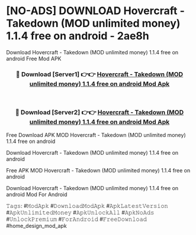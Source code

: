 # [NO-ADS] DOWNLOAD Hovercraft - Takedown (MOD unlimited money) 1.1.4 free on android - 2ae8h
Download Hovercraft - Takedown (MOD unlimited money) 1.1.4 free on android Free Mod APK

<div align="center">
<h3>🔴 Download [Server1] 👉👉 <a href="https://apk-comot.site?title=Hovercraft_-_Takedown_(MOD_unlimited_money)_1.1.4_free_on_android">Hovercraft - Takedown (MOD unlimited money) 1.1.4 free on android Mod Apk</a></h3><br>

<h3>🔴 Download [Server2] 👉👉 <a href="https://apk-comot.site?title=Hovercraft_-_Takedown_(MOD_unlimited_money)_1.1.4_free_on_android">Hovercraft - Takedown (MOD unlimited money) 1.1.4 free on android Mod Apk</a></h3>
</div>


Free Download APK MOD Hovercraft - Takedown (MOD unlimited money) 1.1.4 free on android

Download Hovercraft - Takedown (MOD unlimited money) 1.1.4 free on android 

Free APK MOD Hovercraft - Takedown (MOD unlimited money) 1.1.4 free on android 

Download Hovercraft - Takedown (MOD unlimited money) 1.1.4 free on android Mod For Android

𝚃𝚊𝚐𝚜: #𝙼𝚘𝚍𝙰𝚙𝚔 #𝙳𝚘𝚠𝚗𝚕𝚘𝚊𝚍𝙼𝚘𝚍𝙰𝚙𝚔 #𝙰𝚙𝚔𝙻𝚊𝚝𝚎𝚜𝚝𝚅𝚎𝚛𝚜𝚒𝚘𝚗 #𝙰𝚙𝚔𝚄𝚗𝚕𝚒𝚖𝚒𝚝𝚎𝚍𝙼𝚘𝚗𝚎𝚢 #𝙰𝚙𝚔𝚄𝚗𝚕𝚘𝚌𝚔𝙰𝚕𝚕 #𝙰𝚙𝚔𝙽𝚘𝙰𝚍𝚜 #𝚄𝚗𝚕𝚘𝚌𝚔𝙿𝚛𝚎𝚖𝚒𝚞𝚖 #𝙵𝚘𝚛𝙰𝚗𝚍𝚛𝚘𝚒𝚍 #𝙵𝚛𝚎𝚎𝙳𝚘𝚠𝚗𝚕𝚘𝚊𝚍 #home_design_mod_apk